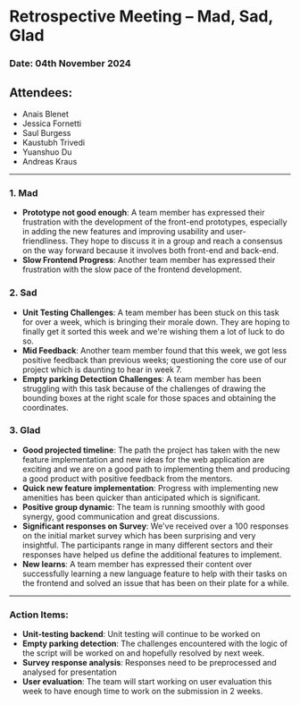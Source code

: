 # Retrospective Meeting – **Mad, Sad, Glad**

### Date: 04th November 2024

## Attendees:
- Anais Blenet
- Jessica Fornetti
- Saul Burgess
- Kaustubh Trivedi
- Yuanshuo Du
- Andreas Kraus

---

### **1. Mad**

- **Prototype not good enough**: A team member has expressed their frustration with the development of the front-end prototypes, especially in adding the new features and improving usability and user-friendliness. They hope to discuss it in a group and reach a consensus on the way forward because it involves both front-end and back-end.
- **Slow Frontend Progress**: Another team member has expressed their frustration with the slow pace of the frontend development.

### **2. Sad**

- **Unit Testing Challenges**: A team member has been stuck on this task for over a week, which is bringing their morale down. They are hoping to finally get it sorted this week and we're wishing them a lot of luck to do so. 
- **Mid Feedback**: Another team member found that this week, we got less positive feedback than previous weeks; questioning the core use of our project which is daunting to hear in week 7.
- **Empty parking Detection Challenges**: A team member has been struggling with this task because of the challenges of drawing the bounding boxes at the right scale for those spaces and obtaining the coordinates.


### **3. Glad**

- **Good projected timeline**: The path the project has taken with the new feature implementation and new ideas for the web application are exciting and we are on a good path to implementing them and producing a good product with positive feedback from the mentors.
- **Quick new feature implementation**: Progress with implementing new amenities has been quicker than anticipated which is significant.
- **Positive group dynamic**: The team is running smoothly with good synergy, good communication and great discussions.
- **Significant responses on Survey**: We've received over a 100 responses on the initial market survey which has been surprising and very insightful. The participants range in many different sectors and their responses have helped us define the additional features to implement.
- **New learns**: A team member has expressed their content over successfully learning a new language feature to help with their tasks on the frontend and solved an issue that has been on their plate for a while.


---

### **Action Items:**

- **Unit-testing backend**: Unit testing will continue to be worked on
- **Empty parking detection**: The challenges encountered with the logic of the script will be worked on and hopefully resolved by next week.
- **Survey response analysis**: Responses need to be preprocessed and analysed for presentation
- **User evaluation**: The team will start working on user evaluation this week to have enough time to work on the submission in 2 weeks. 
